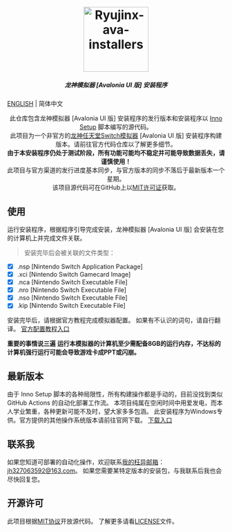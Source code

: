 <h1 align="center">
  <br>
  <a href="https://github.com/LuccaWang404/Ryujinx-ava-installers"><img src="https://pic.imgdb.cn/item/64e25563661c6c8e54b74b17.png" alt="Ryujinx-ava-installers" width="150"></a>
</h1>

<h5 align="center">
<b>龙神模拟器 [Avalonia UI 版] 安装程序</b>
</h5>

[ENGLISH](./README_EN.md) | 简体中文

<p align="center">
       此仓库包含龙神模拟器 [Avalonia UI 版] 安装程序的发行版本和安装程序以 <a href ="https://jrsoftware.org/isinfo.php">Inno Setup</a> 脚本编写的源代码。</br>
       此项目为一个非官方的<a href="https://github.com/Ryujinx/Ryujinx">龙神任天堂Switch模拟器</a> [Avalonia UI 版] 安装程序构建版本。请前往官方代码仓库以了解更多细节。</br>
       <b>由于本安装程序仍处于测试阶段，所有功能可能均不稳定并可能导致数据丢失，请谨慎使用！</b></br>
       此项目与官方渠道的发行进度基本同步，与官方版本的同步不落后于最新版本一个星期。</br>
    该项目源代码可在GitHub上以<a href="./LICENSE.txt">MIT许可证</a>获取。</br>
</p>

## 使用
运行安装程序，根据程序引导完成安装，龙神模拟器 [Avalonia UI 版] 会安装在您的计算机上并完成文件关联。
> 安装完毕后会被关联的文件类型： 
- [x] .nsp [Nintendo Switch Application Package]
- [x] .xci [Nintendo Switch Gamecard Image]
- [x] .nca [Nintendo Switch Executable File]
- [x] .nro [Nintendo Switch Executable File]
- [x] .nso [Nintendo Switch Executable File]
- [x] .kip [Nintendo Switch Executable File]

安装完毕后，请根据官方教程完成模拟器配置。
如果有不认识的词句，请自行翻译。
[官方配置教程入口](https://github.com/Ryujinx/Ryujinx/wiki/Ryujinx-Setup-&-Configuration-Guide)

**重要的事情说三遍**
**运行本模拟器的计算机至少需配备8GB的运行内存，不达标的计算机强行运行可能会导致游戏卡成PPT或闪崩。**

## 最新版本
由于 Inno Setup 脚本的各种局限性，所有构建操作都是手动的，目前没找到类似 GitHub Actions 的自动化部署工作流。
本项目纯属在空闲时间中用爱发电，而本人学业繁重，各种更新可能不及时，望大家多多包涵。
此安装程序为Windows专供。官方提供的其他操作系统版本请前往官网下载。
[下载入口](https://ryujinx.org/download)

## 联系我
如果您知道可部署的自动化操作，欢迎联系[我的枉异邮箱](mailto:jh327063592@163.com)：jh327063592@163.com。
如果您需要某特定版本的安装包，与我联系后我也会尽快回复您。

## 开源许可
此项目根据[MIT协议](./LICENSE.txt)开放源代码。
了解更多请看[LICENSE](./LICENSE.txt)文件。
